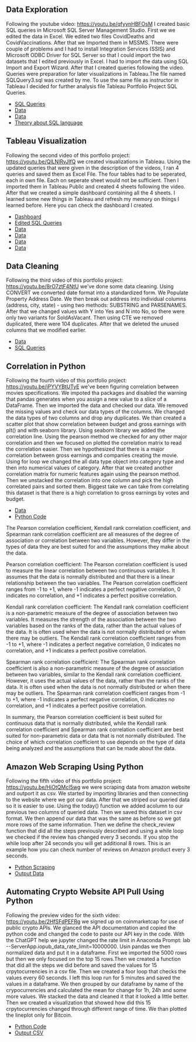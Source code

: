 ## Data Exploration
Following the youtube video: https://youtu.be/qfyynHBFOsM I created basic SQL queries in Microsoft SQL Server Management Studio. 
First we we edited the data in Excel. We edited two files CovidDeaths and CovidVaccinations. After that we Imported them in MSSMS. There were couple
of problems and I had to install Integration Services (SSIS) and  Microsoft ODBC Driver for SQL Server so that I could import the two datasets that I 
edited previously in Excel. I had to import the data using SQL Import and Export Wizard. After that I created queries following the video. Queries
were preparation for later visualizations in Tableau.The file named SQLQuery3.sql was created by me. To use the same file as instructor in Tableau I 
decided for further analysis file Tableau Portfolio Project SQL Queries.

* [SQL Queries](https://github.com/rokzupan1/portfolio-projects/blob/main/Data%20Exploration/SQLQuery3.sql)
* [Data](https://github.com/rokzupan1/portfolio-projects/blob/main/Data%20Exploration/CovidVaccinations.xlsx)
* [Data](https://github.com/rokzupan1/portfolio-projects/blob/main/Data%20Exploration/CovidDeaths.xlsx)
* [Theory about SQL language](https://github.com/rokzupan1/portfolio-projects/blob/main/Data%20Exploration/Building%20Blocks%20of%20Databases%20-%20Theory.txt)

## Tableau Visualization
Following the second video of this portfolio project: https://youtu.be/QILNlRvJlfQ we created visualizations in Tableau. 
Using the updated queries that were given in the description of the videos, I ran 4 queries and saved them as Excel File. The four tables had to be 
seperated, each in own file. Each on seperate sheet would not be sufficient. Then I imported them in Tableau Public and created 4 sheets following the video.
After that we created a simple dashboard containing all the 4 sheets. I learned some new things in Tableau and refresh my memory on things I learned before.
Here you can check the dashboard I created.

* [Dashboard](https://public.tableau.com/views/covid-deaths-vaccinations/Dashboard1?:language=en-US&:display_count=n&:origin=viz_share_link)
* [Edited SQL Queries](https://github.com/rokzupan1/portfolio-projects/blob/main/Tableau%20Visualization/Tableau%20Portfolio%20Project%20SQL%20Queries.sql)
* [Data](https://github.com/rokzupan1/portfolio-projects/blob/main/Tableau%20Visualization/Tableau%20Table%201.xlsx)
* [Data](https://github.com/rokzupan1/portfolio-projects/blob/main/Tableau%20Visualization/Tableau%20Table%202.xlsx)
* [Data](https://github.com/rokzupan1/portfolio-projects/blob/main/Tableau%20Visualization/Tableau%20Table%203.xlsx)
* [Data](https://github.com/rokzupan1/portfolio-projects/blob/main/Tableau%20Visualization/Tableau%20Table%204.xlsx)

## Data Cleaning
Following the third video of this portfolio project: https://youtu.be/8rO7ztF4NtU we've done some data cleaning. 
Using CONVERT we converted date format into a standardized form. We Populate Property Address Date. We then break out address into individual columns 
(address, city, state) - using two methods: SUBSTRING and PARSENAMES. After that we changed values with Y into Yes and N into No, so there were only 
two variants for SoldAsVacant. Then using CTE we removed duplicated, there were 104 duplicates. After that we deleted the unused columns that we modified earlier.

* [Data](https://github.com/rokzupan1/portfolio-projects/blob/main/Data%20Cleaning/Nashville%20Housing%20Data%20for%20Data%20Cleaning.xlsx)
* [SQL Queries](https://github.com/rokzupan1/portfolio-projects/blob/main/Data%20Cleaning/DataCleaning.sql)

## Correlation in Python
Following the fourth video of this portfolio project: https://youtu.be/iPYVYBtUTyE we've been figuring correlation between movies
specifications. We impoted tha packages and disabled the warning that pandas generates when you assign a new value to a slice of 
a DataFrame.  Then we imported the data and checked our data. We removed the missing values and check our data types of the columns.
We changed the data types of two columns and drop any duplicates. We than created a scatter plot that show correlation between budget
and gross earnings with plt() and with seaborn library. Using seaborn library we added the correlation line. Using the pearson method
we checked for any other major correlation and then we focused on plotted the correlation matrix to read the correlation easier.
Then we hypothesized that there is a major correlation between gross earnings and companies creating the movie. Using for loop we 
changed the all data type object into category type and then into numerical values of category. After that we created another correlation
matrix for numeric features again using the pearson method. Then we unstacked the correlation into one column and pick the high correlated
pairs and sorted them. Biggest take we can take from correlating this dataset is that there is a high correlation to gross earnings by 
votes and budget. 

* [Data](https://github.com/rokzupan1/portfolio-projects/blob/main/Correlation%20in%20Python/movies.csv)
* [Python Code](https://github.com/rokzupan1/portfolio-projects/blob/main/Correlation%20in%20Python/Movie_Correlation_Project.ipynb)

The Pearson correlation coefficient, Kendall rank correlation coefficient, and Spearman rank correlation coefficient are all measures of the degree of association or correlation between two variables. However, they differ in the types of data they are best suited for and the assumptions they make about the data.

Pearson correlation coefficient:
The Pearson correlation coefficient is used to measure the linear correlation between two continuous variables. It assumes that the data is normally distributed and that there is a linear relationship between the two variables. The Pearson correlation coefficient ranges from -1 to +1, where -1 indicates a perfect negative correlation, 0 indicates no correlation, and +1 indicates a perfect positive correlation.

Kendall rank correlation coefficient:
The Kendall rank correlation coefficient is a non-parametric measure of the degree of association between two variables. It measures the strength of the association between the two variables based on the ranks of the data, rather than the actual values of the data. It is often used when the data is not normally distributed or when there may be outliers. The Kendall rank correlation coefficient ranges from -1 to +1, where -1 indicates a perfect negative correlation, 0 indicates no correlation, and +1 indicates a perfect positive correlation.

Spearman rank correlation coefficient:
The Spearman rank correlation coefficient is also a non-parametric measure of the degree of association between two variables, similar to the Kendall rank correlation coefficient. However, it uses the actual values of the data, rather than the ranks of the data. It is often used when the data is not normally distributed or when there may be outliers. The Spearman rank correlation coefficient ranges from -1 to +1, where -1 indicates a perfect negative correlation, 0 indicates no correlation, and +1 indicates a perfect positive correlation.

In summary, the Pearson correlation coefficient is best suited for continuous data that is normally distributed, while the Kendall rank correlation coefficient and Spearman rank correlation coefficient are best suited for non-parametric data or data that is not normally distributed. The choice of which correlation coefficient to use depends on the type of data being analyzed and the assumptions that can be made about the data.

## Amazon Web Scraping Using Python
Following the fifth video of this portfolio project: https://youtu.be/HiOtQMcI5wg we were scraping data from amazon website and outport it as csv. We started by importing libraries and then connecting to the website where we got our data. After that we striped our queried data so it is easier to use. Using the today() function we added acolumn to our previous two columns of queried data. Then we saved this dataset in csv format. We then append our data that was the same as before so we got more rows of the same information. Then we define the check_review function that did all the steps previously described and using a while loop we checked if the review has changed every 3 seconds. If you stop the while loop after 24 seconds you will get additional 8 rows. This is an example how you can check number of reviews on Amazon product every 3 seconds.

* [Python Scraping](https://github.com/rokzupan1/portfolio-projects/blob/main/Amazon%20Web%20Scraping%20Using%20Python/Amazon%20Web%20Scraper%20Project.ipynb)
* [Output Data](https://github.com/rokzupan1/portfolio-projects/blob/main/Amazon%20Web%20Scraping%20Using%20Python/AmazonWebScraperDataset.csv)

## Automating Crypto Website API Pull Using Python
Following the preview video for the sixth video: https://youtu.be/2HfSFdPEFRg we signed up on coinmarketcap for use of public crypto APIs. We glanced the API documentation and copied the python code and changed the code to paste our API key in the code. With the ChatGPT help we jupyter changed the rate limit in Anaconda Prompt: lab --ServerApp.iopub_data_rate_limit=10000000. Usin pandas we then normalized data and put it in a dataframe. First we imported the 5000 rows but then we only focused on the top 15 rows.Then we created a function that did all the steps we did before and saved the values for 15 crpytocurrencies in a csv file. Then we created a foor loop that checks the values every 60 seconds. I left this loop run for 5 minutes and saved the values in a dataframe. We then grouped by our dataframe by name of the crypocurrencies and calculated the mean for change for 1h, 24h and some more values. We stacked the data and cleaned it that it looked a little better. Then we created a visualization that showed how did this 15 crpytocurrencies changed through different range of time. We than plotted the lineplot only for Bitcoin. 

* [Python Code](https://github.com/rokzupan1/portfolio-projects/blob/main/Automating%20Crypto%20Website%20API%20Pull%20Using%20Python/Automating%20Crypto%20Website%20API%20Pull%20Using%20Python.ipynb)
* [Output CSV]([https://github.com/rokzupan1/portfolio-projects/blob/main/API.csv](https://github.com/rokzupan1/portfolio-projects/blob/main/Automating%20Crypto%20Website%20API%20Pull%20Using%20Python/API.csv))

